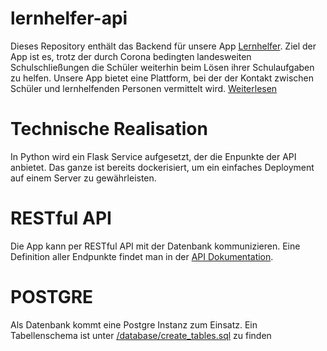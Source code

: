 # lernhelfer-api
Dieses Repository enthält das Backend für unsere App [Lernhelfer](https://github.com/Lernhelfer/lernhelfer-app).
Ziel der App ist es, trotz der durch Corona bedingten landesweiten Schulschließungen die Schüler weiterhin beim Lösen ihrer Schulaufgaben zu helfen.
Unsere App bietet eine Plattform, bei der der Kontakt zwischen Schüler und lernhelfenden Personen vermittelt wird.
[Weiterlesen](https://devpost.com/software/1_019_d_interaktiveschuelerunterstuetzung)

# Technische Realisation
In Python wird ein Flask Service aufgesetzt, der die Enpunkte der API anbietet.
Das ganze ist bereits dockerisiert, um ein einfaches Deployment auf einem Server zu gewährleisten.

# RESTful API
Die App kann per RESTful API mit der Datenbank kommunizieren.
Eine Definition aller Endpunkte findet man in der [API Dokumentation](api.md).

# POSTGRE
Als Datenbank kommt eine Postgre Instanz zum Einsatz. 
Ein Tabellenschema ist unter [/database/create_tables.sql](./database/create_tables.sql) zu finden
